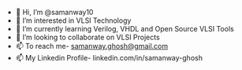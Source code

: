 - 👋 Hi, I’m @samanway10
- 👀 I’m interested in VLSI Technology
- 🌱 I’m currently learning Verilog, VHDL and Open Source VLSI Tools
- 💞️ I’m looking to collaborate on VLSI Projects
- 📫 To reach me- samanway.ghosh@gmail.com
- 📫 My Linkedin Profile- linkedin.com/in/samanway-ghosh 
<!---
samanway10/samanway10 is a ✨ special ✨ repository because its `README.md` (this file) appears on your GitHub profile.
You can click the Preview link to take a look at your changes.
--->
